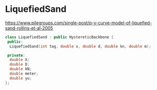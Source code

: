 # LiquefiedSand

https://www.pilegroups.com/single-post/p-y-curve-model-of-liquefied-sand-rollins-et-al-2005
 
 
```cpp
class LiquefiedSand : public HystereticBackbone {
 public:
  LiquefiedSand(int tag, double x, double d, double kn, double m);

 private:
  double X;
  double D;
  double kN;
  double meter;
  double yu;
};
```
